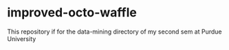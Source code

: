 # improved-octo-waffle

This repository if for the data-mining directory of my second sem at Purdue University
